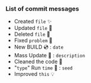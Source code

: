 ### List of commit messages

- Created `file` ✨
- Updated `file` 🔨
- Deleted `file` 🔫
- Fixed `problem` 🔮
- New BUILD 💿 : `date`
- Mass Update 🎳 : `description`
- Cleaned the code 🚿
- "`type`" Run `time` 🎥 : `seed`
- Improved `this` 💡
